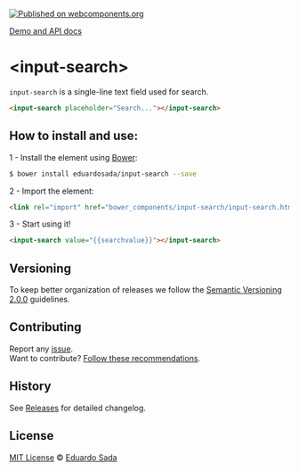 [![Published on webcomponents.org](https://img.shields.io/badge/webcomponents.org-published-blue.svg)](https://www.webcomponents.org/element/eduardosada/input-search)

[Demo and API docs](https://eduardosada.github.io/input-search/components/input-search/)

# \<input-search\>

`input-search` is a single-line text field used for search.

<!--
```
<custom-element-demo>
  <template>
    <link rel="import" href="input-search.html">
    <style>
      body input-search {
        border-radius: 22px;
        padding: 0 8px;
        font-family: sans-serif;
        display: inline-block;
        width: 50%;
      }
    </style>

    <next-code-block></next-code-block>
  </template>
</custom-element-demo>
```
-->

```html
<input-search placeholder="Search..."></input-search>
```

## How to install and use:

1 - Install the element using [Bower](http://bower.io/):

```sh
$ bower install eduardosada/input-search --save
```

2 -  Import the element:

```html
<link rel="import" href="bower_components/input-search/input-search.html">
```

3 - Start using it!
```html
<input-search value="{{searchvalue}}"></input-search>
```

## Versioning

To keep better organization of releases we follow the [Semantic Versioning 2.0.0](http://semver.org/) guidelines.

## Contributing
Report any [issue](https://github.com/eduardosada/input-search/issues/).
<br>
Want to contribute? [Follow these recommendations](https://github.com/eduardosada/input-search/blob/master/CONTRIBUTING.md).

## History
See [Releases](https://github.com/eduardosada/input-search/releases) for detailed changelog.

## License
[MIT License](https://github.com/eduardosada/input-search/blob/master/LICENSE.md) © [Eduardo Sada](https://github.com/eduardosada/)
